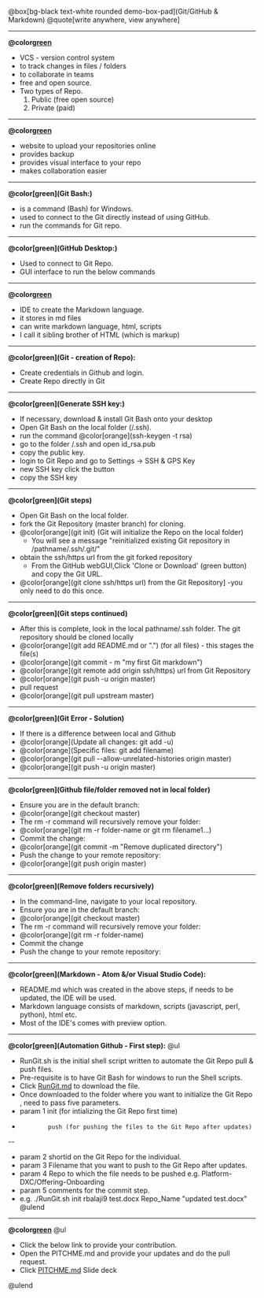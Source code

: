 @box[bg-black text-white rounded demo-box-pad](Git/GitHub & Markdown) 
@quote[write anywhere, view anywhere]

---
**@color[green](Git:)**
   - VCS - version control system
   - to track changes in files / folders
   - to collaborate in teams
   - free and open source.
   - Two types of Repo.<BR>
     1) Public (free open source)<BR>
     2) Private (paid)
---
**@color[green](GitHub:)**
  - website to upload your repositories online
  - provides backup
  - provides visual interface to your repo
  - makes collaboration easier
---
**@color[green](Git Bash:)**
  - is a command (Bash) for Windows.
  - used to connect to the Git directly instead of using GitHub.
  - run the commands for Git repo.
---
**@color[green](GitHub Desktop:)**
  - Used to connect to Git Repo.
  - GUI interface to run the below commands
---
**@color[green](Atom:)**
 - IDE to create the Markdown language.
 - it stores in md files
 - can write markdown language, html, scripts
 - I call it sibling brother of HTML (which is markup)
---
**@color[green](Git - creation of Repo):**
 - Create credentials in Github and login.
 - Create Repo directly in Git
---
**@color[green](Generate SSH key:)**
- If necessary, download & install Git Bash onto your desktop
- Open Git Bash on the local folder (/.ssh).
- run the command @color[orange](ssh-keygen -t rsa)
- go to the folder /.ssh and open id_rsa.pub
- copy the public key.
- login to Git Repo and go to Settings -> SSH & GPS Key
- new SSH key click the button
- copy the SSH key
---
**@color[green](Git steps)**
 - Open Git Bash on the local folder.
 - fork the Git Repository (master branch) for cloning.
 - @color[orange](git init) (Git will initialize the Repo on the local folder)
      - You will see a message "reinitialized existing Git repository in /pathname/.ssh/.git/"
 - obtain the ssh/https url from the git forked repository 
      - From the GitHub webGUI,Click 'Clone or Download' (green button) and copy the Git URL.
 - @color[orange](git clone ssh/https url) from the Git Repository] -you only need to do this once.
---
 **@color[green](Git steps continued)**
 - After this is complete, look in the local pathname/.ssh folder. The git repository should be cloned locally 
 - @color[orange](git add README.md or ".") (for all files) - this stages the file(s)
 - @color[orange](git commit - m "my first Git markdown")
 - @color[orange](git remote add origin ssh/https) url from Git Repository
 - @color[orange](git push -u origin master)
 -  pull request
 - @color[orange](git pull upstream master)
---
**@color[green](Git Error - Solution)**
- If there is a difference between local and Github
- @color[orange](Update all changes: git add -u)
- @color[orange](Specific files: git add filename)
- @color[orange](git pull --allow-unrelated-histories origin master)
- @color[orange](git push -u origin master)
---
**@color[green](Github file/folder removed not in local folder)**
- Ensure you are in the default branch:
- @color[orange](git checkout master)
- The rm -r command will recursively remove your folder:
- @color[orange](git rm -r folder-name or git rm filename1...)
- Commit the change:
- @color[orange](git commit -m "Remove duplicated directory")
- Push the change to your remote repository:
- @color[orange](git push origin master)
---
**@color[green](Remove folders recursively)**
- In the command-line, navigate to your local repository.
- Ensure you are in the default branch: 
- @color[orange](git checkout master)
- The rm -r command will recursively remove your folder: 
- @color[orange](git rm -r folder-name)
- Commit the change
- Push the change to your remote repository:
---
**@color[green](Markdown - Atom &/or Visual Studio Code):**
- README.md which was created in the above steps, if needs to be updated, the IDE will be used.
- Markdown language consists of markdown, scripts (javascript, perl, python), html etc.
- Most of the IDE's comes with preview option.
---
**@color[green](Automation Github - First step):**
@ul
- RunGit.sh is the initial shell script written to automate the Git Repo pull & push files.
- Pre-requisite is to have Git Bash for windows to run the Shell scripts.
- Click [RunGit.md](https://github.com/rbalaji2/GitDemo) to download the file.
- Once downloaded to the folder where you want to initialize the Git Repo , need to pass five parameters.
- param 1     init (for intializing the Git Repo first time) 
-             push (for pushing the files to the Git Repo after updates)
--

- param 2  shortid on the Git Repo for the individual.
- param 3  Filename that you want to push to the Git Repo after updates.
- param 4  Repo to which the file needs to be pushed e.g. Platform-DXC/Offering-Onboarding
- param 5  comments for the commit step.    
- e.g. ./RunGit.sh init rbalaji9 test.docx Repo_Name "updated test.docx" 
@ulend
---   
**@color[green](Contributions:)**
@ul

- Click the below link to provide your contribution.
- Open the PITCHME.md and provide your updates and do the pull request.
- Click [PITCHME.md](https://github.com/rbalaji2/GitDemo) Slide deck

@ulend

